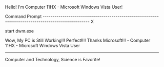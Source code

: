 Hello! I'm Computer 11HX - Microsoft Windows Vista User!

Command Prompt ------------------------------------------------------------------------------------------------------ X

start dwm.exe

Wow, My PC is Still Working!!! Perfect!!!! Thanks Microsoft!!! - Computer 11HX - Microsoft Windows Vista User

-----------------------------------------------------------------------------------------------------------------------

Computer and Technology, Science is Favorite!
